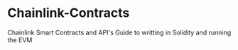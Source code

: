 # Chainlink-Contracts
Chainlink Smart Contracts and API's
Guide to writting in Solidity and running the EVM
